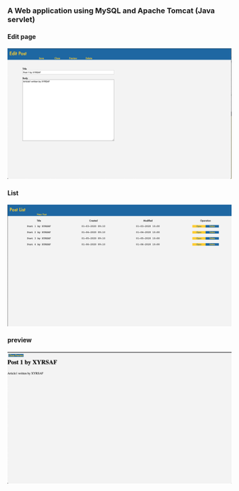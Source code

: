 ###  A Web application using MySQL and Apache Tomcat (Java servlet)

#### Edit page

![edit](https://github.com/Jiangtao682/Tomcat-Based-blog-Editor/blob/master/edit.png)

#### List

![list](https://github.com/Jiangtao682/Tomcat-Based-blog-Editor/blob/master/list.png)

#### preview

![preview](https://github.com/Jiangtao682/Tomcat-Based-blog-Editor/blob/master/preview.png)